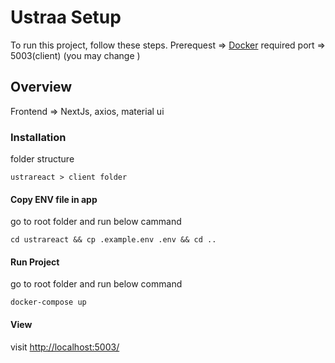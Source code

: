 # Ustraa Setup

To run this project, follow these steps.
Prerequest => [Docker](https://www.docker.com/ "Docker") required
port => 5003(client) (you may change )

## Overview

Frontend => NextJs, axios, material ui

### Installation
folder structure 
```
ustrareact > client folder
```

#### Copy ENV file in app
go to root folder and run below cammand
```
cd ustrareact && cp .example.env .env && cd ..
```


#### Run Project
go to root folder and run below command
```
docker-compose up
```
#### View

visit [http://localhost:5003/](http://localhost:5003/ "http://localhost:5003/") 
